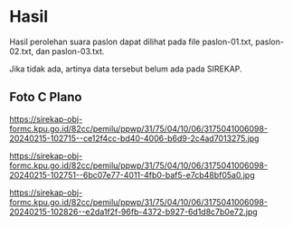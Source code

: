 # Hasil

Hasil perolehan suara paslon dapat dilihat pada file paslon-01.txt, paslon-02.txt, dan paslon-03.txt.

Jika tidak ada, artinya data tersebut belum ada pada SIREKAP.

## Foto C Plano

https://sirekap-obj-formc.kpu.go.id/82cc/pemilu/ppwp/31/75/04/10/06/3175041006098-20240215-102715--ce12f4cc-bd40-4006-b6d9-2c4ad7013275.jpg

https://sirekap-obj-formc.kpu.go.id/82cc/pemilu/ppwp/31/75/04/10/06/3175041006098-20240215-102751--6bc07e77-4011-4fb0-baf5-e7cb48bf05a0.jpg

https://sirekap-obj-formc.kpu.go.id/82cc/pemilu/ppwp/31/75/04/10/06/3175041006098-20240215-102826--e2da1f2f-96fb-4372-b927-6d1d8c7b0e72.jpg
